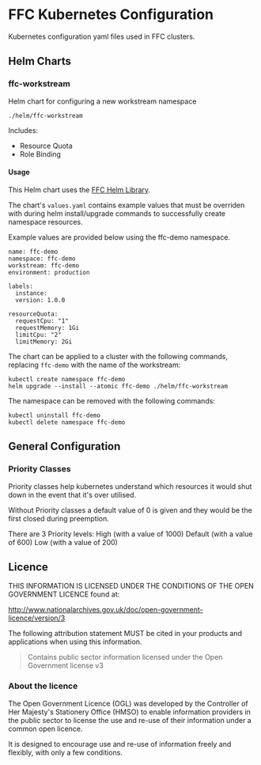 # FFC Kubernetes Configuration

Kubernetes configuration yaml files used in FFC clusters.

## Helm Charts

### ffc-workstream
Helm chart for configuring a new workstream namespace

`./helm/ffc-workstream`

Includes:
- Resource Quota
- Role Binding

#### Usage
This Helm chart uses the [FFC Helm Library](https://github.com/DEFRA/ffc-helm-library).

The chart's `values.yaml` contains example values that must be overriden with during helm install/upgrade commands to successfully create namespace resources.

Example values are provided below using the ffc-demo namespace.
```
name: ffc-demo
namespace: ffc-demo
workstream: ffc-demo
environment: production

labels:
  instance:
  version: 1.0.0

resourceQuota:
  requestCpu: "1"
  requestMemory: 1Gi
  limitCpu: "2"
  limitMemory: 2Gi
```

The chart can be applied to a cluster with the following commands, replacing `ffc-demo` with the name of the workstream:

```
kubectl create namespace ffc-demo
helm upgrade --install --atomic ffc-demo ./helm/ffc-workstream
```

The namespace can be removed with the following commands:

```
kubectl uninstall ffc-demo
kubectl delete namespace ffc-demo
```

## General Configuration

### Priority Classes

Priority classes help kubernetes understand which resources it would shut down in the event that it's over utilised.

Without Priority classes a default value of 0 is given and they would be the first closed during preemption.

There are 3 Priority levels:
High (with a value of 1000)
Default (with a value of 600)
Low (with a value of 200)

## Licence

THIS INFORMATION IS LICENSED UNDER THE CONDITIONS OF THE OPEN GOVERNMENT LICENCE found at:

http://www.nationalarchives.gov.uk/doc/open-government-licence/version/3

The following attribution statement MUST be cited in your products and applications when using this information.

>Contains public sector information licensed under the Open Government license v3

### About the licence
The Open Government Licence (OGL) was developed by the Controller of Her Majesty's Stationery Office (HMSO) to enable information providers in the public sector to license the use and re-use of their information under a common open licence.

It is designed to encourage use and re-use of information freely and flexibly, with only a few conditions.
